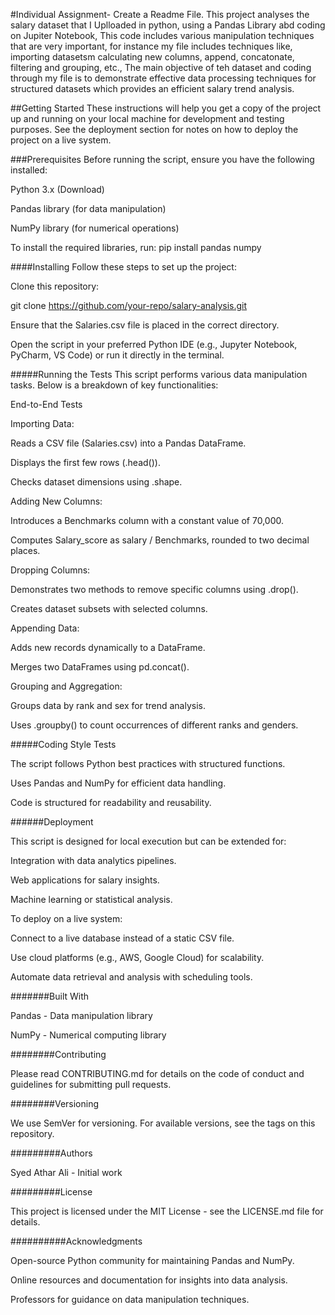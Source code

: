 #Individual Assignment- Create a Readme File. 
This project analyses the salary dataset that I Uplloaded in python, using a Pandas Library abd coding on Jupiter Notebook, This code includes various manipulation techniques that are very important, for instance my file includes techniques like, importing datasetsm calculating new columns, append, concatonate, filtering and grouping, etc., The main objective of teh dataset and coding through my file is to demonstrate effective data processing techniques for structured datasets which provides an efficient salary trend analysis.

##Getting Started
These instructions will help you get a copy of the project up and running on your local machine for development and testing purposes. See the deployment section for notes on how to deploy the project on a live system.

###Prerequisites
Before running the script, ensure you have the following installed:

Python 3.x (Download)

Pandas library (for data manipulation)

NumPy library (for numerical operations)

To install the required libraries, run:
pip install pandas numpy

####Installing
Follow these steps to set up the project:

Clone this repository:

git clone https://github.com/your-repo/salary-analysis.git

Ensure that the Salaries.csv file is placed in the correct directory.

Open the script in your preferred Python IDE (e.g., Jupyter Notebook, PyCharm, VS Code) or run it directly in the terminal.

#####Running the Tests
This script performs various data manipulation tasks. Below is a breakdown of key functionalities:

End-to-End Tests

Importing Data:

Reads a CSV file (Salaries.csv) into a Pandas DataFrame.

Displays the first few rows (.head()).

Checks dataset dimensions using .shape.

Adding New Columns:

Introduces a Benchmarks column with a constant value of 70,000.

Computes Salary_score as salary / Benchmarks, rounded to two decimal places.

Dropping Columns:

Demonstrates two methods to remove specific columns using .drop().

Creates dataset subsets with selected columns.

Appending Data:

Adds new records dynamically to a DataFrame.

Merges two DataFrames using pd.concat().

Grouping and Aggregation:

Groups data by rank and sex for trend analysis.

Uses .groupby() to count occurrences of different ranks and genders.

#####Coding Style Tests

The script follows Python best practices with structured functions.

Uses Pandas and NumPy for efficient data handling.

Code is structured for readability and reusability.

######Deployment

This script is designed for local execution but can be extended for:

Integration with data analytics pipelines.

Web applications for salary insights.

Machine learning or statistical analysis.

To deploy on a live system:

Connect to a live database instead of a static CSV file.

Use cloud platforms (e.g., AWS, Google Cloud) for scalability.

Automate data retrieval and analysis with scheduling tools.

#######Built With

Pandas - Data manipulation library

NumPy - Numerical computing library

########Contributing

Please read CONTRIBUTING.md for details on the code of conduct and guidelines for submitting pull requests.

########Versioning

We use SemVer for versioning. For available versions, see the tags on this repository.

#########Authors

Syed Athar Ali - Initial work

#########License

This project is licensed under the MIT License - see the LICENSE.md file for details.

##########Acknowledgments

Open-source Python community for maintaining Pandas and NumPy.

Online resources and documentation for insights into data analysis.

Professors for guidance on data manipulation techniques.






